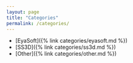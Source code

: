 ```yaml
---
layout: page
title: "Categories"
permalink: /categories/
---
```

- [EyaSoft]({% link categories/eyasoft.md %})
- [SS3D]({% link categories/ss3d.md %})
- [Other]({% link categories/other.md %})

